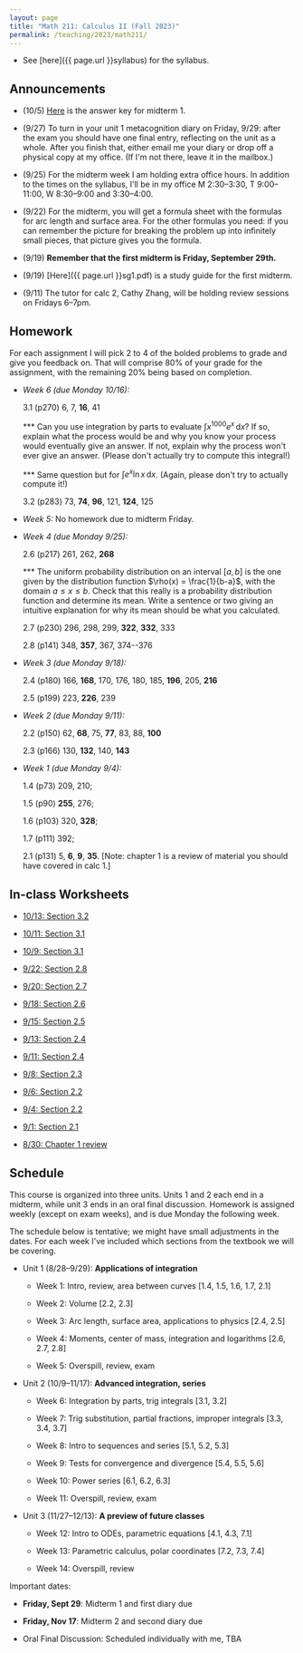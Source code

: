 ```yaml
---
layout: page
title: "Math 211: Calculus II (Fall 2023)"
permalink: /teaching/2023/math211/
---
```


* See [here]({{ page.url }}syllabus) for the syllabus.


Announcements
-------------

* (10/5) [Here](e1answers.pdf) is the answer key for midterm 1.

* (9/27) To turn in your unit 1 metacognition diary on Friday, 9/29: after the exam you should have one final entry, reflecting on the unit as a whole. After you finish that, either email me your diary or drop off a physical copy at my office. (If I'm not there, leave it in the mailbox.)

* (9/25) For the midterm week I am holding extra office hours. In addition to the times on the syllabus, I'll be in my office M 2:30–3:30, T 9:00–11:00, W 8:30–9:00 and 3:30–4:00.

* (9/22) For the midterm, you will get a formula sheet with the formulas for arc length and surface area. For the other formulas you need: if you can remember the picture for breaking the problem up into infinitely small pieces, that picture gives you the formula.

* (9/19) **Remember that the first midterm is Friday, September 29th.**

* (9/19) [Here]({{ page.url }}sg1.pdf) is a study guide for the first midterm.

* (9/11) The tutor for calc 2, Cathy Zhang, will be holding review sessions on Fridays 6–7pm. 

Homework
--------

For each assignment I will pick 2 to 4 of the bolded problems to grade and give you feedback on. That will comprise 80% of your grade for the assignment, with the remaining 20% being based on completion.

* *Week 6 (due Monday 10/16):*

    3.1 (p270) 6, 7, **16**, 41

    *** Can you use integration by parts to evaluate $\int x^{1000}e^x \,\mathrm{d}x$? If so, explain what the process would be and why you know your process would eventually give an answer. If not, explain why the process won't ever give an answer. (Please don't actually try to compute this integral!)

   *** Same question but for $\int e^x \ln x \,\mathrm{d}x$. (Again, please don't try to actually compute it!)

   3.2 (p283) 73, **74**, **96**, 121, **124**, 125

* *Week 5:* No homework due to midterm Friday.

* *Week 4 (due Monday 9/25):*

    2.6 (p217) 261, 262, **268**

    *** The uniform probability distribution on an interval $[a,b]$ is the one given by the distribution function $\rho(x) = \frac{1}{b-a}$, with the domain $a \le x \le b$. Check that this really is a probability distribution function and determine its mean. Write a sentence or two giving an intuitive explanation for why its mean should be what you calculated.

    2.7 (p230) 296, 298, 299, **322**, **332**, 333

    2.8 (p141) 348, **357**, 367, 374--376

* *Week 3 (due Monday 9/18):*

    2.4 (p180) 166, **168**, 170, 176, 180, 185, **196**, 205, **216**

    2.5 (p199) 223, **226**, 239

* *Week 2 (due Monday 9/11):*

    2.2 (p150) 62, **68**, 75, **77**, 83, 88, **100**

    2.3 (p166) 130, **132**, 140, **143**

* *Week 1 (due Monday 9/4):*

    1.4 (p73) 209, 210;

    1.5 (p90) **255**, 276;

    1.6 (p103) 320, **328**;

    1.7 (p111) 392;

    2.1 (p131) 5, **6**, **9**, **35**. [Note: chapter 1 is a review of material you should have covered in calc 1.]

In-class Worksheets
--------

* [10/13: Section 3.2](ws10-13.pdf)

* [10/11: Section 3.1](ws10-11.pdf)

* [10/9: Section 3.1](ws10-9.pdf)

* [9/22: Section 2.8](ws9-22.pdf)

* [9/20: Section 2.7](ws9-20.pdf)

* [9/18: Section 2.6](ws9-18.pdf)

* [9/15: Section 2.5](ws9-15.pdf)

* [9/13: Section 2.4](ws9-14.pdf)

* [9/11: Section 2.4](ws9-11.pdf)

* [9/8: Section 2.3](ws9-8.pdf)

* [9/6: Section 2.2](ws9-6.pdf)

* [9/4: Section 2.2](ws9-4.pdf)

* [9/1: Section 2.1](ws9-1.pdf)

* [8/30: Chapter 1 review](ws8-30.pdf)

Schedule
--------

This course is organized into three units. Units 1 and 2 each end in a midterm, while unit 3 ends in an oral final discussion. Homework is assigned weekly (except on exam weeks), and is due Monday the following week.

The schedule below is tentative; we might have small adjustments in the dates. For each week I've included which sections from the textbook we will be covering.

* Unit 1 (8/28–9/29): **Applications of integration**

    * Week 1: Intro, review, area between curves [1.4, 1.5, 1.6, 1.7, 2.1]
	
    * Week 2: Volume [2.2, 2.3]
	
    * Week 3: Arc length, surface area, applications to physics [2.4, 2.5]
	
    * Week 4: Moments, center of mass, integration and logarithms [2.6, 2.7, 2.8]
	
    * Week 5: Overspill, review, exam
	
* Unit 2 (10/9–11/17): **Advanced integration, series**

    * Week 6: Integration by parts, trig integrals [3.1, 3.2]
	
    * Week 7: Trig substitution, partial fractions, improper integrals [3.3, 3.4, 3.7]
	
    * Week 8: Intro to sequences and series [5.1, 5.2, 5.3]
	
    * Week 9: Tests for convergence and divergence [5.4, 5.5, 5.6]
	
    * Week 10: Power series [6.1, 6.2, 6.3]
	
    * Week 11: Overspill, review, exam

* Unit 3 (11/27–12/13): **A preview of future classes**

    * Week 12: Intro to ODEs, parametric equations [4.1, 4.3, 7.1]
	
    * Week 13: Parametric calculus, polar coordinates [7.2, 7.3, 7.4]
	
    * Week 14: Overspill, review
	
Important dates:

* **Friday, Sept 29**: Midterm 1 and first diary due
	
* **Friday, Nov 17**: Midterm 2 and second diary due
	
* Oral Final Discussion: Scheduled individually with me, TBA
